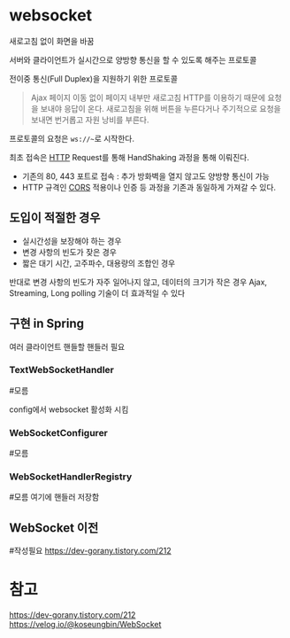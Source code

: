 # websocket
새로고침 없이 화면을 바꿈

서버와 클라이언트가 실시간으로 양방향 통신을 할 수 있도록 해주는 프로토콜

전이중 통신(Full Duplex)을 지원하기 위한 프로토콜

> Ajax
> 페이지 이동 없이 페이지 내부만 새로고침
> HTTP를 이용하기 때문에 요청을 보내야 응답이 온다.
> 새로고침을 위해 버튼을 누른다거나 주기적으로 요청을 보내면 번거롭고 자원 낭비를 부른다.

프로토콜의 요청은 `ws://~`로 시작한다.

최초 접속은 [HTTP](ComputerScience/ComputerNetwork/HTTP.md) Request를 통해 HandShaking 과정을 통해 이뤄진다.
- 기존의 80, 443 포트로 접속 : 추가 방화벽을 열지 않고도 양방향 통신이 가능
- HTTP 규격인 [CORS](CORS) 적용이나 인증 등 과정을 기존과 동일하게 가져갈 수 있다.

## 도입이 적절한 경우
- 실시간성을 보장해야 하는 경우 
- 변경 사항의 빈도가 잦은 경우
- 짧은 대기 시간, 고주파수, 대용량의 조합인 경우

반대로 변경 사항의 빈도가 자주 일어나지 않고, 데이터의 크기가 작은 경우 Ajax, Streaming, Long polling 기술이 더 효과적일 수 있다

## 구현 in Spring

여러 클라이언트 핸들할 핸들러 필요

### TextWebSocketHandler
#모름 

config에서 websocket 활성화 시킴

### WebSocketConfigurer
#모름 

### WebSocketHandlerRegistry
#모름 여기에 핸들러 저장함


## WebSocket 이전
#작성필요 
https://dev-gorany.tistory.com/212

# 참고
https://dev-gorany.tistory.com/212
https://velog.io/@koseungbin/WebSocket